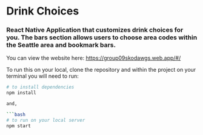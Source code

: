 # Drink Choices
### React Native Application that customizes drink choices for you. The bars section allows users to choose area codes within the Seattle area and bookmark bars.

You can view the website here: https://group09skodawgs.web.app/#/

To run this on your local, clone the repository and within the project on your terminal you will need to run:

```bash
# to install dependencies
npm install

and,

```bash
# to run on your local server
npm start
